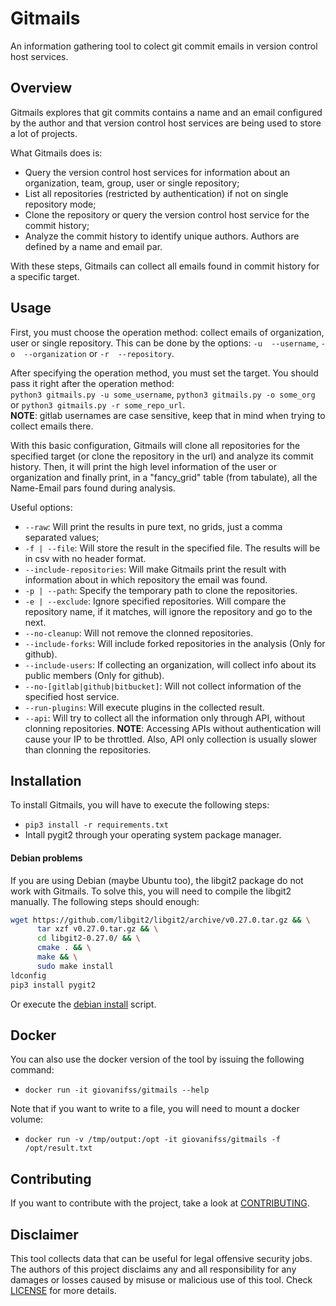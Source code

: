 # Gitmails
An information gathering tool to colect git commit emails in version control host services.

## Overview
Gitmails explores that git commits contains a name and an email configured by the author and that version control
host services are being used to store a lot of projects.

What Gitmails does is:
- Query the version control host services for information about an organization, team, group, user or single repository;
- List all repositories (restricted by authentication) if not on single repository mode;
- Clone the repository or query the version control host service for the commit history;
- Analyze the commit history to identify unique authors. Authors are defined by a name and email par.

With these steps, Gitmails can collect all emails found in commit history for a specific target.

## Usage
First, you must choose the operation method: collect emails of organization, user or single repository. This can be
done by the options: `-u  --username`, `-o  --organization` or `-r  --repository`.  

After specifying the operation method, you must set the target. You should pass it right after the operation method:  
`python3 gitmails.py -u some_username`, `python3 gitmails.py -o some_org` or `python3 gitmails.py -r some_repo_url`.  
**NOTE**: gitlab usernames are case sensitive, keep that in mind when trying to collect emails there.

With this basic configuration, Gitmails will clone all repositories for the specified target (or clone the repository in
the url) and analyze its commit history. Then, it will print the high level information of the user or organization and
finally print, in a "fancy_grid" table (from tabulate), all the Name-Email pars found during analysis.

Useful options:
- `--raw`: Will print the results in pure text, no grids, just a comma separated values;
- `-f | --file`: Will store the result in the specified file. The results will be in csv with no header format.
- `--include-repositories`: Will make Gitmails print the result with information about in which repository the
email was found.
- `-p | --path`: Specify the temporary path to clone the repositories.
- `-e | --exclude`: Ignore specified repositories. Will compare the repository name, if it matches, will ignore
the repository and go to the next.
- `--no-cleanup`: Will not remove the clonned repositories.
- `--include-forks`: Will include forked repositories in the analysis (Only for github).
- `--include-users`: If collecting an organization, will collect info about its public members (Only for github).
- `--no-[gitlab|github|bitbucket]`: Will not collect information of the specified host service.
- `--run-plugins`: Will execute plugins in the collected result.
- `--api`: Will try to collect all the information only through API, without clonning repositories.
**NOTE**: Accessing APIs without authentication will cause your IP to be throttled. Also, API only collection is usually
slower than clonning the repositories.

## Installation
To install Gitmails, you will have to execute the following steps:
- `pip3 install -r requirements.txt`
- Intall pygit2 through your operating system package manager.

#### Debian problems
If you are using Debian (maybe Ubuntu too), the libgit2 package do not work with Gitmails. To solve this, you will need
to compile the libgit2 manually. The following steps should enough:
```bash
wget https://github.com/libgit2/libgit2/archive/v0.27.0.tar.gz && \
      tar xzf v0.27.0.tar.gz && \
      cd libgit2-0.27.0/ && \
      cmake . && \
      make && \
      sudo make install
ldconfig
pip3 install pygit2
```
Or execute the [debian install](debian-install.sh) script.

## Docker
You can also use the docker version of the tool by issuing the following command: 
- `docker run -it giovanifss/gitmails --help`  

Note that if you want to write to a file, you will need to mount a docker volume:  
- `docker run -v /tmp/output:/opt -it giovanifss/gitmails -f /opt/result.txt`

## Contributing
If you want to contribute with the project, take a look at [CONTRIBUTING](CONTRIBUTING.md).

## Disclaimer
This tool collects data that can be useful for legal offensive security jobs. The authors of this
project disclaims any and all responsibility for any damages or losses caused by misuse or malicious use of this tool.
Check [LICENSE](LICENSE) for more details.

